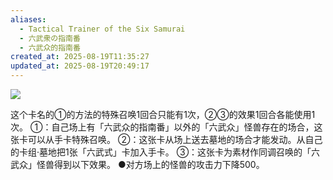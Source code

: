 ```yaml
---
aliases:
  - Tactical Trainer of the Six Samurai
  - 六武衆の指南番
  - 六武众的指南番
created_at: 2025-08-19T11:35:27
updated_at: 2025-08-19T20:49:17
---
```


![](https://cdn.233.momobako.com/ygopro/pics/16968936.jpg!half)

这个卡名的①的方法的特殊召唤1回合只能有1次，②③的效果1回合各能使用1次。
①：自己场上有「六武众的指南番」以外的「六武众」怪兽存在的场合，这张卡可以从手卡特殊召唤。
②：这张卡从场上送去墓地的场合才能发动。从自己的卡组·墓地把1张「六武式」卡加入手卡。
③：这张卡为素材作同调召唤的「六武众」怪兽得到以下效果。
●对方场上的怪兽的攻击力下降500。
